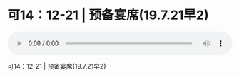 # 可14：12-21 | 预备宴席(19.7.21早2) 

<audio style="width: 100%;" preload="false" controls controlslist="nodownload"><source src="//file.simai.life/audio/mp3/old/27593.mp3" type="audio/mpeg">Your browser does not support the audio element.</audio>


<p>可14：12-21 | 预备宴席(19.7.21早2)&nbsp;</p>
